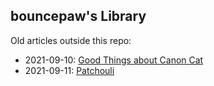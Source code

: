 ## bouncepaw's Library

Old articles outside this repo:
* 2021-09-10: [Good Things about Canon Cat](https://github.com/LionKimbro/lions_internet_office/blob/main/2021/users/bouncepaw/entries/2021-09-10-canon-cat.md)
* 2021-09-11: [Patchouli](https://github.com/LionKimbro/lions_internet_office/blob/main/2021/users/bouncepaw/entries/2021-09-11-patchouli.rest)

